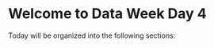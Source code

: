 # Welcome to Data Week Day 4

Today will be organized into the following sections:

```{tableofcontents}
```
